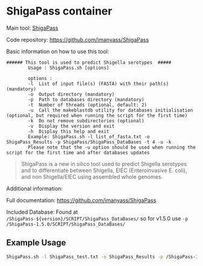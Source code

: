 # ShigaPass container

Main tool: [ShigaPass](https://github.com/imanyass/ShigaPass)
  
Code repository: https://github.com/imanyass/ShigaPass

Basic information on how to use this tool:

````
###### This tool is used to predict Shigella serotypes  #####
        Usage : ShigaPass.sh [options]
   
        options :
        -l	List of input file(s) (FASTA) with their path(s) (mandatory)
        -o	Output directory (mandatory)
        -p	Path to databases directory (mandatory)
        -t	Number of threads (optional, default: 2)
        -u	Call the makeblastdb utility for databases initialisation (optional, but required when running the script for the first time)
        -k	Do not remove subdirectories (optional)
       	-v	Display the version and exit
        -h	Display this help and exit
        Example: ShigaPass.sh -l list_of_fasta.txt -o ShigaPass_Results -p ShigaPass/ShigaPass_DataBases -t 4 -u -k
        Please note that the -u option should be used when running the script for the first time and after databases updates
````

> ShigaPass is a new in silico tool used to predict Shigella serotypes and to differentiate between Shigella, EIEC (Enteroinvasive E. coli), and non Shigella/EIEC using assembled whole genomes.

Additional information:

Full documentation: https://github.com/imanyass/ShigaPass

Included Database: Found at `/ShigaPass-${version}/SCRIPT/ShigaPass_DataBases/` so for v1.5.0 use `-p /ShigaPass-1.5.0/SCRIPT/ShigaPass_DataBases/`

## Example Usage

```bash
ShigaPass.sh -l ShigaPass_test.txt -o ShigaPass_Results -p /ShigaPass-1.5.0/SCRIPT/ShigaPass_DataBases/ -u -k
```